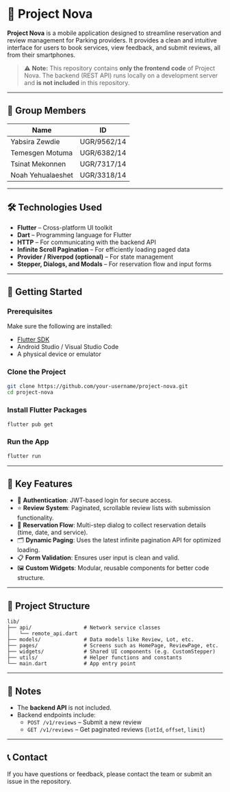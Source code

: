 # 🚀 Project Nova

**Project Nova** is a mobile application designed to streamline reservation and review management for Parking providers. It provides a clean and intuitive interface for users to book services, view feedback, and submit reviews, all from their smartphones.

> ⚠️ **Note:** This repository contains **only the frontend code** of Project Nova. The backend (REST API) runs locally on a development server and **is not included** in this repository.

---

## 👥 Group Members

| Name               | ID           |
|--------------------|--------------|
| Yabsira Zewdie     | UGR/9562/14  |
| Temesgen Motuma    | UGR/6382/14  |
| Tsinat Mekonnen    | UGR/7317/14  |
| Noah Yehualaeshet  | UGR/3318/14  |

---

## 🛠️ Technologies Used

- **Flutter** – Cross-platform UI toolkit
- **Dart** – Programming language for Flutter
- **HTTP** – For communicating with the backend API
- **Infinite Scroll Pagination** – For efficiently loading paged data
- **Provider / Riverpod (optional)** – For state management
- **Stepper, Dialogs, and Modals** – For reservation flow and input forms

---

## 🚦 Getting Started

### Prerequisites

Make sure the following are installed:

- [Flutter SDK](https://flutter.dev/docs/get-started/install)
- Android Studio / Visual Studio Code
- A physical device or emulator

### Clone the Project

```bash
git clone https://github.com/your-username/project-nova.git
cd project-nova
```

### Install Flutter Packages

```bash
flutter pub get
```

### Run the App

```bash
flutter run
```

---

## 🧪 Key Features

- 🔐 **Authentication**: JWT-based login for secure access.
- ⭐ **Review System**: Paginated, scrollable review lists with submission functionality.
- 📆 **Reservation Flow**: Multi-step dialog to collect reservation details (time, date, and service).
- 🗂️ **Dynamic Paging**: Uses the latest infinite pagination API for optimized loading.
- 📋 **Form Validation**: Ensures user input is clean and valid.
- 🖼️ **Custom Widgets**: Modular, reusable components for better code structure.

---

## 📁 Project Structure

```
lib/
├── api/                 # Network service classes
│   └── remote_api.dart
├── models/              # Data models like Review, Lot, etc.
├── pages/               # Screens such as HomePage, ReviewPage, etc.
├── widgets/             # Shared UI components (e.g. CustomStepper)
├── utils/               # Helper functions and constants
└── main.dart            # App entry point
```

---

## 💬 Notes

- The **backend API** is not included. 
- Backend endpoints include:
  - `POST /v1/reviews` – Submit a new review
  - `GET /v1/reviews` – Get paginated reviews (`lotId`, `offset`, `limit`)

---

## 📞 Contact

If you have questions or feedback, please contact the team or submit an issue in the repository.
